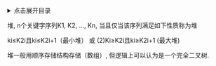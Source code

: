<details>
<summary>点击展开目录</summary>
<!-- TOC -->


<!-- /TOC -->
</details>

堆, n个关键字序列K1, K2, …, Kn, 当且仅当该序列满足如下性质称为堆

ki≤K2i且ki≤K2i+1（最小堆） 或 (2)Ki≥K2i且ki≥K2i+1 (最大堆)

堆一般用顺序存储结构存储（数组）, 但逻辑上可以认为是一个完全二叉树.


